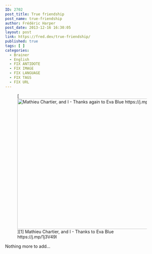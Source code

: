 ```yaml
---
ID: 2702
post_title: True friendship
post_name: true-friendship
author: Frédéric Harper
post_date: 2013-12-16 16:30:05
layout: post
link: https://fred.dev/true-friendship/
published: true
tags: [ ]
categories:
  - Brainer
  - English
  - FIX ANTIDOTE
  - FIX IMAGE
  - FIX LANGUAGE
  - FIX TAGS
  - FIX URL
---
```

<figure>[<figcaption><img alt="Mathieu Chartier, and I - Thanks again to Eva Blue https://j.mp/1j3V49l" src="http://fred.dev/wp-content/uploads/2013/12/11335332965_d5fb795969_o.jpg" width="600" height="428" /></figcaption>][1] Mathieu Chartier, and I - Thanks to Eva Blue https://j.mp/1j3V49l</figure>
Nothing more to add...

 [1]: http://fred.dev/wp-content/uploads/2013/12/11335332965_d5fb795969_o.jpg